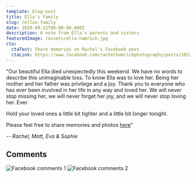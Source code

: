 ```yaml
---
template: blog-post
title: Ella's Family
slug: /ellas-family
date: 2020-09-21T00:00:00.000Z
description: A note from Ella's parents and sisters
featuredImage: /assets/ella-hamrick.jpg
cta:
  ctaText: Share memories on Rachel's Facebook post
  ctaLink: https://www.facebook.com/rachelhamrickphotography/posts/10223458266230013
---
```

"Our beautiful Ella died unexpectedly this weekend. We have no words to describe this unimaginable loss. To know Ella was to love her. Being her mother and her father was privilege and a joy. Thank you to everyone who has ever been involved in her life in any way and loved her. We will never stop missing her, we will never forget her joy, and we will never stop loving her. Ever.

Hold your loved ones a little bit tighter and a little bit longer tonight.

Please feel free to share memories and photos [here](https://www.facebook.com/rachelhamrickphotography/posts/10223458266230013)"

*-- Rachel, Matt, Eva & Sophie*


## Comments

![Facebook comments 1](/assets/ellas-family-comments-1.png)
![Facebook comments 2](/assets/ellas-family-comments-2.png)
